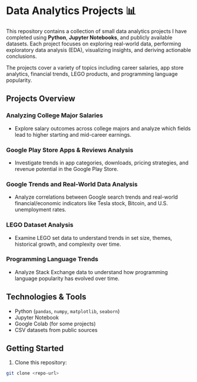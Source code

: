 # Data Analytics Projects 📊

This repository contains a collection of small data analytics projects I have completed using **Python**, **Jupyter Notebooks**, and publicly available datasets. Each project focuses on exploring real-world data, performing exploratory data analysis (EDA), visualizing insights, and deriving actionable conclusions.

The projects cover a variety of topics including career salaries, app store analytics, financial trends, LEGO products, and programming language popularity.

## Projects Overview

### Analyzing College Major Salaries
- Explore salary outcomes across college majors and analyze which fields lead to higher starting and mid-career earnings.

### Google Play Store Apps & Reviews Analysis
- Investigate trends in app categories, downloads, pricing strategies, and revenue potential in the Google Play Store.

### Google Trends and Real-World Data Analysis
- Analyze correlations between Google search trends and real-world financial/economic indicators like Tesla stock, Bitcoin, and U.S. unemployment rates.

### LEGO Dataset Analysis
- Examine LEGO set data to understand trends in set size, themes, historical growth, and complexity over time.

### Programming Language Trends
- Analyze Stack Exchange data to understand how programming language popularity has evolved over time.

## Technologies & Tools

- Python (`pandas`, `numpy`, `matplotlib`, `seaborn`)  
- Jupyter Notebook  
- Google Colab (for some projects)  
- CSV datasets from public sources  

## Getting Started

1. Clone this repository:

```bash
git clone <repo-url>

